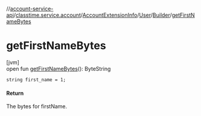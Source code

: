//[account-service-api](../../../../../index.md)/[classtime.service.account](../../../index.md)/[AccountExtensionInfo](../../index.md)/[User](../index.md)/[Builder](index.md)/[getFirstNameBytes](get-first-name-bytes.md)

# getFirstNameBytes

[jvm]\
open fun [getFirstNameBytes](get-first-name-bytes.md)(): ByteString

`string first_name = 1;`

#### Return

The bytes for firstName.
